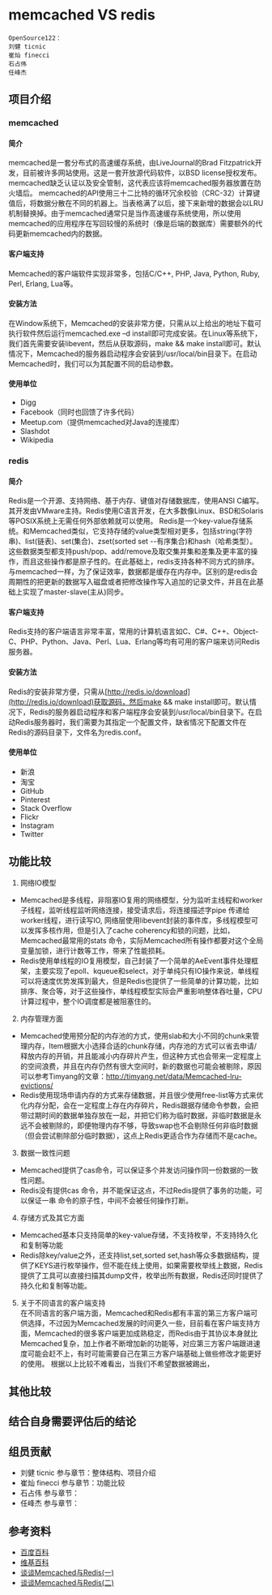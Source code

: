 # memcached VS redis #

	OpenSource122：
  	刘健 ticnic
	崔灿 finecci
	石占伟
	任峰杰

## 项目介绍 ##
### memcached ###
#### 简介 ####
memcached是一套分布式的高速缓存系统，由LiveJournal的Brad Fitzpatrick开发，目前被许多网站使用。这是一套开放源代码软件，以BSD license授权发布。
memcached缺乏认证以及安全管制，这代表应该将memcached服务器放置在防火墙后。
memcached的API使用三十二比特的循环冗余校验（CRC-32）计算键值后，将数据分散在不同的机器上。当表格满了以后，接下来新增的数据会以LRU机制替换掉。由于memcached通常只是当作高速缓存系统使用，所以使用memcached的应用程序在写回较慢的系统时（像是后端的数据库）需要额外的代码更新memcached内的数据。

#### 客户端支持 ####
Memcached的客户端软件实现非常多，包括C/C++, PHP, Java, Python, Ruby, Perl, Erlang, Lua等。

#### 安装方法 ####
在Window系统下，Memcached的安装非常方便，只需从以上给出的地址下载可执行软件然后运行memcached.exe –d install即可完成安装。在Linux等系统下，我们首先需要安装libevent，然后从获取源码，make && make install即可。默认情况下，Memcached的服务器启动程序会安装到/usr/local/bin目录下。在启动Memcached时，我们可以为其配置不同的启动参数。

#### 使用单位 ####
* Digg
* Facebook（同时也回馈了许多代码）
* Meetup.com（提供memcached对Java的连接库）
* Slashdot
* Wikipedia

### redis ###
#### 简介 ####
Redis是一个开源、支持网络、基于内存、键值对存储数据库，使用ANSI C编写。其开发由VMware主持。Redis使用C语言开发，在大多数像Linux、BSD和Solaris等POSIX系统上无需任何外部依赖就可以使用。
Redis是一个key-value存储系统。和Memcached类似，它支持存储的value类型相对更多，包括string(字符串)、list(链表)、set(集合)、zset(sorted set --有序集合)和hash（哈希类型）。这些数据类型都支持push/pop、add/remove及取交集并集和差集及更丰富的操作，而且这些操作都是原子性的。在此基础上，redis支持各种不同方式的排序。与memcached一样，为了保证效率，数据都是缓存在内存中。区别的是redis会周期性的把更新的数据写入磁盘或者把修改操作写入追加的记录文件，并且在此基础上实现了master-slave(主从)同步。

#### 客户端支持 ####
Redis支持的客户端语言非常丰富，常用的计算机语言如C、C#、C++、Object-C、PHP、Python、Java、Perl、Lua、Erlang等均有可用的客户端来访问Redis服务器。

#### 安装方法 ####
Redis的安装非常方便，只需从[http://redis.io/download](http://redis.io/download)获取源码，然后make && make install即可。默认情况下，Redis的服务器启动程序和客户端程序会安装到/usr/local/bin目录下。在启动Redis服务器时，我们需要为其指定一个配置文件，缺省情况下配置文件在Redis的源码目录下，文件名为redis.conf。

#### 使用单位 ####
* 新浪
* 淘宝
* GitHub
* Pinterest
* Stack Overflow
* Flickr
* Instagram
* Twitter

## 功能比较 ##

1. 网络IO模型

  -  Memcached是多线程，非阻塞IO复用的网络模型，分为监听主线程和worker子线程，监听线程监听网络连接，接受请求后，将连接描述字pipe 传递给worker线程，进行读写IO, 网络层使用libevent封装的事件库，多线程模型可以发挥多核作用，但是引入了cache coherency和锁的问题，比如，Memcached最常用的stats 命令，实际Memcached所有操作都要对这个全局变量加锁，进行计数等工作，带来了性能损耗。
  -  Redis使用单线程的IO复用模型，自己封装了一个简单的AeEvent事件处理框架，主要实现了epoll、kqueue和select，对于单纯只有IO操作来说，单线程可以将速度优势发挥到最大，但是Redis也提供了一些简单的计算功能，比如排序、聚合等，对于这些操作，单线程模型实际会严重影响整体吞吐量，CPU计算过程中，整个IO调度都是被阻塞住的。

2. 内存管理方面
  - Memcached使用预分配的内存池的方式，使用slab和大小不同的chunk来管理内存，Item根据大小选择合适的chunk存储，内存池的方式可以省去申请/释放内存的开销，并且能减小内存碎片产生，但这种方式也会带来一定程度上的空间浪费，并且在内存仍然有很大空间时，新的数据也可能会被剔除，原因可以参考Timyang的文章：http://timyang.net/data/Memcached-lru-evictions/
  - Redis使用现场申请内存的方式来存储数据，并且很少使用free-list等方式来优化内存分配，会在一定程度上存在内存碎片，Redis跟据存储命令参数，会把带过期时间的数据单独存放在一起，并把它们称为临时数据，非临时数据是永远不会被剔除的，即便物理内存不够，导致swap也不会剔除任何非临时数据（但会尝试剔除部分临时数据），这点上Redis更适合作为存储而不是cache。
3. 数据一致性问题
  - Memcached提供了cas命令，可以保证多个并发访问操作同一份数据的一致性问题。 
  - Redis没有提供cas 命令，并不能保证这点，不过Redis提供了事务的功能，可以保证一串 命令的原子性，中间不会被任何操作打断。
4. 存储方式及其它方面
  - Memcached基本只支持简单的key-value存储，不支持枚举，不支持持久化和复制等功能
  - Redis除key/value之外，还支持list,set,sorted set,hash等众多数据结构，提供了KEYS进行枚举操作，但不能在线上使用，如果需要枚举线上数据，Redis提供了工具可以直接扫描其dump文件，枚举出所有数据，Redis还同时提供了持久化和复制等功能。

5. 关于不同语言的客户端支持   
   在不同语言的客户端方面，Memcached和Redis都有丰富的第三方客户端可供选择，不过因为Memcached发展的时间更久一些，目前看在客户端支持方面，Memcached的很多客户端更加成熟稳定，而Redis由于其协议本身就比Memcached复杂，加上作者不断增加新的功能等，对应第三方客户端跟进速度可能会赶不上，有时可能需要自己在第三方客户端基础上做些修改才能更好的使用。
根据以上比较不难看出，当我们不希望数据被踢出，


## 其他比较 ##

## 结合自身需要评估后的结论 ##

## 组员贡献 ##
* 刘健 ticnic 参与章节：整体结构、项目介绍
* 崔灿 finecci 参与章节：功能比较
* 石占伟 参与章节：
* 任峰杰 参与章节：                                                            

## 参考资料 ##
* [百度百科](http://baike.baidu.com/)
* [维基百科](http://zh.wikipedia.org/)
* [谈谈Memcached与Redis(一)](http://blog.sina.com.cn/s/blog_48c95a1901016903.html)
* [谈谈Memcached与Redis(二)](http://blog.sina.com.cn/s/blog_48c95a190101693p.html)
